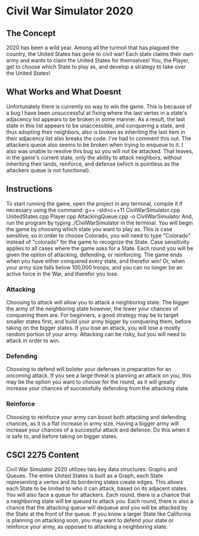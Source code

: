 # Civil War Simulator 2020

## The Concept
2020 has been a wild year. Among all the turmoil that has plagued the country, the United States has gone to civil war! Each state claims their own army and wants to claim the United States for themselves! You, the Player, get to choose which State to play as, and develop a strategy to take over the United States!

## What Works and What Doesnt
Unfortunately there is currently no way to win the game. This is because of a bug I have been unsuccessful at fixing where the last vertex in a state's adjacency list appears to be broken in some manner. As a result, the last state in this list appears to be unaccessible, and conquering a state, and thus adopting their neighbors, also is broken as inheriting the last item in their adjacency list also breaks the code. I've had to comment this out. The attackers queue also seems to be broken when trying to enqueue to it. I also was unable to resolve this bug so you will not be attacked. That leaves, in the game's current state, only the ability to attack neighbors, without inheriting their lands, reinforce, and defense (which is pointless as the attackers queue is not functional).

## Instructions
To start running the game, open the project in any terminal, compile it if necessary using the command:
g++ -std=c++11 CivilWarSimulator.cpp UnitedStates.cpp Player.cpp AttackingQueue.cpp -o CivilWarSimulator
And, run the program by typing ./CivilWarSimulator in the terminal.
You will begin the game by choosing which state you want to play as. This is case sensitive, so in order to choose Colorado, you will need to type "Colorado" instead of "colorado" for the game to recognize the State. Case sensitivity applies to all cases where the game asks for a State. Each round you will be given the option of attacking, defending, or reinforcing. The game ends when you have either conquered every state, and therefor win! Or, when your army size falls below 100,000 troops, and you can no longer be an active force in the War, and therefor you lose.
### Attacking
Choosing to attack will allow you to attack a neighboring state. The bigger the army of the neighboring state however, the lower your chances of conquering them are. For beginners, a good strategy may be to target smaller states first, and build your army bigger by conquering them, before taking on the bigger states. If you lose an attack, you will lose a mostly random portion of your army. Attacking can be risky, but you will need to attack in order to win.
### Defending
Choosing to defend will bolster your defenses in preparation for an oncoming attack. If you see a large threat is planning an attack on you, this may be the option you want to choose for the round, as it will greatly increase your chances of successfully defending from the attacking state.
### Reinforce
Choosing to reinforce your army can boost both attacking and defending chances, as it is a flat increase in army size. Having a bigger army will increase your chances of a successful attack and defense. Do this when it is safe to, and before taking on bigger states.

## CSCI 2275 Content
Civil War Simulator 2020 utilizes two key data structures: Graphs and Queues. The entire United States is built as a Graph, each State representing a vertex and its bordering states create edges. This allows each State to be limited to who it can attack, based on its adjacent states. You will also face a queue for attackers. Each round, there is a chance that a neighboring state will be queued to attack you. Each round, there is also a chance that the attacking queue will dequeue and you will be attacked by the State at the front of the queue. If you know a larger State like California is planning on attacking soon, you may want to defend your state or reinforce your army, as opposed to attacking a neighboring state.